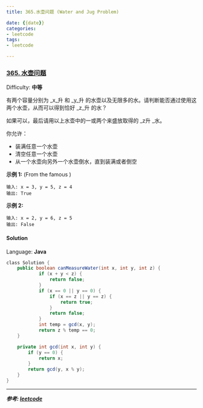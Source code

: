 ```yaml
---
title: 365.水壶问题 (Water and Jug Problem)

date: {{date}}
categories:
- leetcode
tags:
- leetcode

---
```

### [365\. 水壶问题](https://leetcode-cn.com/problems/water-and-jug-problem/)

Difficulty: **中等**


有两个容量分别为 _x_升 和 _y_升 的水壶以及无限多的水。请判断能否通过使用这两个水壶，从而可以得到恰好 _z_升 的水？

如果可以，最后请用以上水壶中的一或两个来盛放取得的 _z升 _水。

你允许：

*   装满任意一个水壶
*   清空任意一个水壶
*   从一个水壶向另外一个水壶倒水，直到装满或者倒空

**示例 1:** (From the famous )

```
输入: x = 3, y = 5, z = 4
输出: True
```

**示例 2:**

```
输入: x = 2, y = 6, z = 5
输出: False
```


#### Solution

Language: **Java**

```java
​class Solution {
    public boolean canMeasureWater(int x, int y, int z) {
            if (x + y < z) {
                return false;
            }
            if (x == 0 || y == 0) {
                if (x == z || y == z) {
                    return true;
                }
                return false;
            }
            int temp = gcd(x, y);
            return z % temp == 0;
    }

    private int gcd(int x, int y) {
        if (y == 0) {
            return x;
        }
        return gcd(y, x % y);
    }
}
```
---
***参考:
[leetcode](https://leetcode-cn.com/problems/water-and-jug-problem/)***
